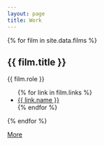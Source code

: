 ```yaml
---
layout: page
title: Work
---
```


{% for film in site.data.films %}
<div class="card">
  <h2 class="card-title">{{ film.title }}</h2>
  <p>{{ film.role }}</p>
  <ul class="card-list">
  {% for link in film.links %}
    <li><a href="{{ link.link }}" target="_blank">{{ link.name }}</a></li>
  {% endfor %}
  </ul>
</div>
{% endfor %}

[More](http://www.imdb.com/name/nm3598310/)
